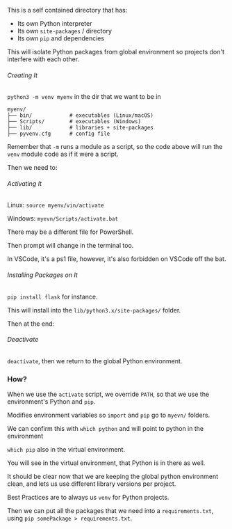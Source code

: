 This is a self contained directory that has: 
- Its own Python interpreter
- Its own `site-packages` / directory
- Its own `pip` and dependencies

This will isolate Python packages from global environment so projects don't interfere with each other. 


###### Creating It
`python3 -m venv myenv` in the dir that we want to be in

```
myenv/
├── bin/            # executables (Linux/macOS)
├── Scripts/        # executables (Windows)
├── lib/            # libraries + site-packages
├── pyvenv.cfg      # config file
```

Remember that `-m` runs a module as a script, so the code above will run the `venv` module code as if it were a script. 

Then we need to: 

###### Activating It
Linux: 
`source myenv/vin/activate`

Windows: 
`myevn/Scripts/activate.bat`

There may be a different file for PowerShell. 

Then prompt will change in the terminal too. 

In VSCode, it's a ps1 file, however, it's also forbidden on VSCode off the bat. 

###### Installing Packages on It

`pip install flask` for instance.

This will install into the `lib/python3.x/site-packages/`  folder. 

Then at the end: 
###### Deactivate
`deactivate`, then we return to the global Python environment. 

### How? 
When we use the `activate` script, we override `PATH`, so that we use the environment's Python and `pip`. 

Modifies environment variables so `import` and `pip` go to `myevn/` folders. 

We can confirm this with `which python` and will point to python in the environment

`which pip` also in the virtual environment. 

You will see in the virtual environment, that Python is in there as well. 

It should be clear now that we are keeping the global python environment clean, and lets us use different library versions per project. 

Best Practices are to always us `venv` for Python projects. 

Then we can put all the packages that we need into a `requirements.txt`, using `pip somePackage > requirements.txt`. 

